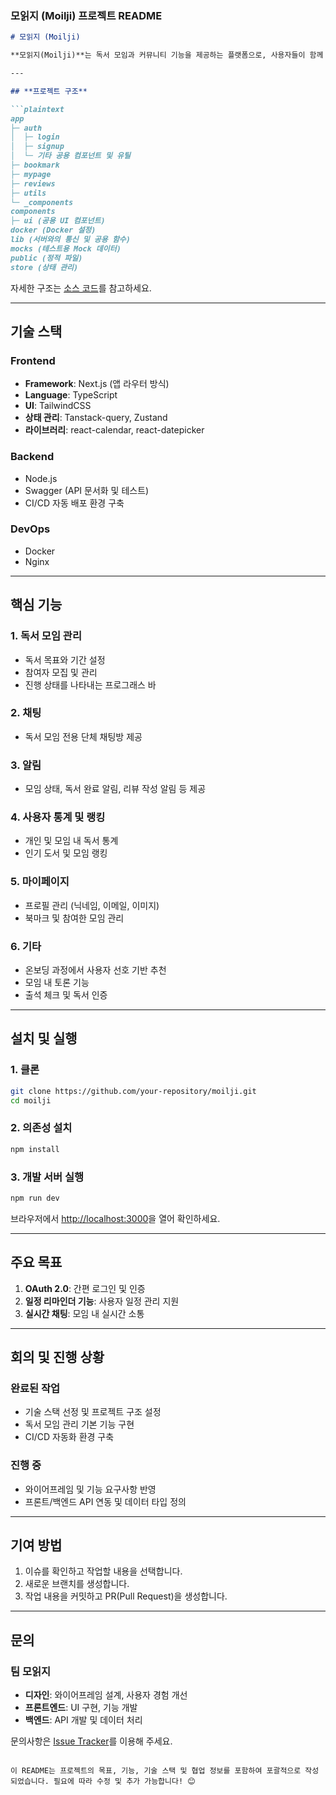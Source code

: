 ### 모읽지 (Moilji) 프로젝트 README

```markdown
# 모읽지 (Moilji)

**모읽지(Moilji)**는 독서 모임과 커뮤니티 기능을 제공하는 플랫폼으로, 사용자들이 함께 책을 읽고 토론하며 성장할 수 있는 환경을 제공합니다. 본 프로젝트는 효율적이고 직관적인 사용자 경험을 목표로 개발되었습니다.

---

## **프로젝트 구조**

```plaintext
app
├─ auth
│  ├─ login
│  ├─ signup
│  └─ 기타 공용 컴포넌트 및 유틸
├─ bookmark
├─ mypage
├─ reviews
├─ utils
└─ _components
components
├─ ui (공용 UI 컴포넌트)
docker (Docker 설정)
lib (서버와의 통신 및 공용 함수)
mocks (테스트용 Mock 데이터)
public (정적 파일)
store (상태 관리)
```

자세한 구조는 [소스 코드](https://github.com/)를 참고하세요.

---

## **기술 스택**

### **Frontend**
- **Framework**: Next.js (앱 라우터 방식)
- **Language**: TypeScript
- **UI**: TailwindCSS
- **상태 관리**: Tanstack-query, Zustand
- **라이브러리**: react-calendar, react-datepicker

### **Backend**
- Node.js
- Swagger (API 문서화 및 테스트)
- CI/CD 자동 배포 환경 구축

### **DevOps**
- Docker
- Nginx

---

## **핵심 기능**

### 1. **독서 모임 관리**
- 독서 목표와 기간 설정
- 참여자 모집 및 관리
- 진행 상태를 나타내는 프로그래스 바

### 2. **채팅**
- 독서 모임 전용 단체 채팅방 제공

### 3. **알림**
- 모임 상태, 독서 완료 알림, 리뷰 작성 알림 등 제공

### 4. **사용자 통계 및 랭킹**
- 개인 및 모임 내 독서 통계
- 인기 도서 및 모임 랭킹

### 5. **마이페이지**
- 프로필 관리 (닉네임, 이메일, 이미지)
- 북마크 및 참여한 모임 관리

### 6. **기타**
- 온보딩 과정에서 사용자 선호 기반 추천
- 모임 내 토론 기능
- 출석 체크 및 독서 인증

---

## **설치 및 실행**

### **1. 클론**
```bash
git clone https://github.com/your-repository/moilji.git
cd moilji
```

### **2. 의존성 설치**
```bash
npm install
```

### **3. 개발 서버 실행**
```bash
npm run dev
```

브라우저에서 [http://localhost:3000](http://localhost:3000)을 열어 확인하세요.

---

## **주요 목표**

1. **OAuth 2.0**: 간편 로그인 및 인증
2. **일정 리마인더 기능**: 사용자 일정 관리 지원
3. **실시간 채팅**: 모임 내 실시간 소통

---

## **회의 및 진행 상황**

### **완료된 작업**
- 기술 스택 선정 및 프로젝트 구조 설정
- 독서 모임 관리 기본 기능 구현
- CI/CD 자동화 환경 구축

### **진행 중**
- 와이어프레임 및 기능 요구사항 반영
- 프론트/백엔드 API 연동 및 데이터 타입 정의

---

## **기여 방법**

1. 이슈를 확인하고 작업할 내용을 선택합니다.
2. 새로운 브랜치를 생성합니다.
3. 작업 내용을 커밋하고 PR(Pull Request)을 생성합니다.

---

## **문의**

### **팀 모읽지**
- **디자인**: 와이어프레임 설계, 사용자 경험 개선
- **프론트엔드**: UI 구현, 기능 개발
- **백엔드**: API 개발 및 데이터 처리

문의사항은 [Issue Tracker](https://github.com/)를 이용해 주세요.
```

이 README는 프로젝트의 목표, 기능, 기술 스택 및 협업 정보를 포함하여 포괄적으로 작성되었습니다. 필요에 따라 수정 및 추가 가능합니다! 😊
